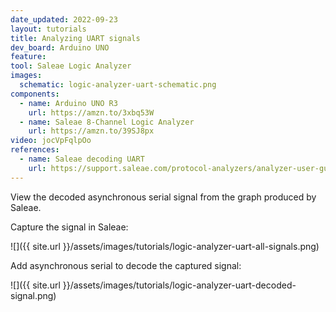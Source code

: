 ```yaml
---
date_updated: 2022-09-23
layout: tutorials
title: Analyzing UART signals
dev_board: Arduino UNO
feature:
tool: Saleae Logic Analyzer
images:
  schematic: logic-analyzer-uart-schematic.png
components:
  - name: Arduino UNO R3
    url: https://amzn.to/3xbq53W
  - name: Saleae 8-Channel Logic Analyzer
    url: https://amzn.to/39SJ8px
video: jocVpFqlpOo
references:
  - name: Saleae decoding UART
    url: https://support.saleae.com/protocol-analyzers/analyzer-user-guides/decode-uart
---
```


View the decoded asynchronous serial signal from the graph produced by Saleae.

Capture the signal in Saleae:

![]({{ site.url }}/assets/images/tutorials/logic-analyzer-uart-all-signals.png)

Add asynchronous serial to decode the captured signal:

![]({{ site.url }}/assets/images/tutorials/logic-analyzer-uart-decoded-signal.png)
